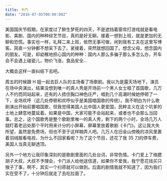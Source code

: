 ```yaml
---
title: 卡门
date: "2016-07-05T00:00:00Z"
---
```


美国国庆节假期，在家度过了醉生梦死的四天，不是遮挡着窗帘打游戏就是看电影、美剧、国内的种种综艺节目，真的是好无聊。接着一想到上班，就是更加的无聊和恐慌。事实也一样，礼拜二来上班，依然无事可做，闲到我有工夫在这里写博客。简直一分钟都不想呆下去了。紧接着，突然就想回国了。想念父母，想念国内的朋友。可是，却幼稚地担心国内的种种：国内人那么多骗子那么多怎么办，开车会不会遇上碰瓷儿，物价飞涨，食品安全...

大概会这样一直纠结下去吧。

周五的时候跟 H 姐一起去巨人队的主场看了场歌剧。我以为是露天场地下，演员在场中央演出，结果没想到唯一的真人秀是开场前一个黑人女士唱了首国歌，几万人不约而同站起来，还有的人捂住胸口神色庄严，唱到几个高潮时候她停顿了一下，全场欢呼（这几处停顿和欢呼似乎是美国唱国歌的传统）。我不明白为什么歌剧演出开始前要唱国歌，但我觉得美国人比中国人更爱国，民粹主义在这个坑爹的土地上肆意地蔓延着。如果是中国，大家可能不会站起来，或者也不会那么当回事。总之，这个国歌秀是整个歌剧里唯一的真人秀，剩下的两个小时，全场几万人就盯着老远处那个平时用来计分的小屏幕，屏幕里放着歌剧《卡门》。这让我大失所望，虽然是免费场，但也不至于这样糊弄人吧。几万人在旧金山傍晚的凉风里裹着羽绒服看电视，为什么不回家看呢？为了这个节目，还花了我 35 刀的停车费，美国人当真无聊透顶。

另外一个地方让我印象深刻的是歌剧里面的几处台词，非常色情。卡门爱上了络腮胡子大叔，大叔不予理会，卡门派人给他送信道，如果你不爱我，我宁愿花钱买只猴子了事，啊不，其实一个扫帚就可以做到。后面的剧情我就不知道了，因为我们实在受不了，十分钟后就走了去吃拉面了。
